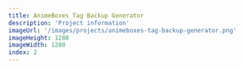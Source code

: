 ```yaml
---
title: AnimeBoxes Tag Backup Generator
description: 'Project information'
imageUrl: '/images/projects/animeboxes-tag-backup-generator.png'
imageHeight: 1280
imageWidth: 1280
index: 2
---
```

